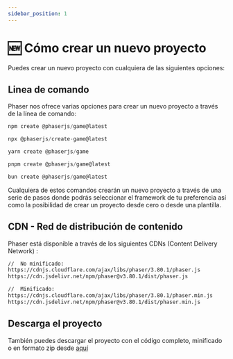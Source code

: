 ```yaml
---
sidebar_position: 1
---
```


# 🆕 Cómo crear un nuevo proyecto

Puedes crear un nuevo proyecto con cualquiera de las siguientes opciones:

## Linea de comando

Phaser nos ofrece varias opciones para crear un nuevo proyecto a través de la línea de comando:

```js
npm create @phaserjs/game@latest
```

```js
npx @phaserjs/create-game@latest
```

```js
yarn create @phaserjs/game
```

```js
pnpm create @phaserjs/game@latest
```

```js
bun create @phaserjs/game@latest
```

Cualquiera de estos comandos crearán un nuevo proyecto a través de una serie de pasos donde podrás seleccionar el framework de tu preferencia así como la posibilidad de crear un proyecto desde cero o desde una plantilla.

## CDN - Red de distribución de contenido

Phaser está disponible a través de los siguientes CDNs (Content Delivery Network) :

```txt
//  No minificado:
https://cdnjs.cloudflare.com/ajax/libs/phaser/3.80.1/phaser.js
https://cdn.jsdelivr.net/npm/phaser@v3.80.1/dist/phaser.js

//  Minificado:
https://cdnjs.cloudflare.com/ajax/libs/phaser/3.80.1/phaser.min.js
https://cdn.jsdelivr.net/npm/phaser@v3.80.1/dist/phaser.min.js

```

## Descarga el proyecto

También puedes descargar el proyecto con el código completo, minificado o en formato zip desde [aquí](https://phaser.io/download/stable)
